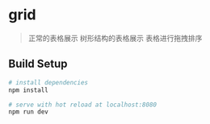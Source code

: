 # grid

> 正常的表格展示
> 树形结构的表格展示
> 表格进行拖拽排序

## Build Setup

``` bash
# install dependencies
npm install

# serve with hot reload at localhost:8080
npm run dev

